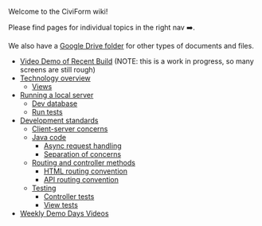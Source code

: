 Welcome to the CiviForm wiki!

Please find pages for individual topics in the right nav ➡️.

We also have a [Google Drive folder](https://drive.google.com/drive/folders/1_uVkq1uOD14p19DvQzbXs2s0XhSOQjgF?usp=sharing) for other types of documents and files.

* [Video Demo of Recent Build](https://youtu.be/glytMu8RTyA) (NOTE: this is a work in progress, so many screens are still rough)
* [Technology overview](https://github.com/seattle-uat/civiform/wiki/Dev-guide-&-standards#technology-overview)
  * [Views](https://github.com/seattle-uat/civiform/wiki/Dev-guide-&-standards#views)
* [Running a local server](https://github.com/seattle-uat/civiform/wiki/Dev-guide-&-standards#running-a-local-server)
  * [Dev database](https://github.com/seattle-uat/civiform/wiki/Dev-guide-&-standards#dev-database)
  * [Run tests](https://github.com/seattle-uat/civiform/wiki/Dev-guide-&-standards#run-tests)
* [Development standards](https://github.com/seattle-uat/civiform/wiki/Dev-guide-&-standards#development-standards)
  * [Client-server concerns](https://github.com/seattle-uat/civiform/wiki/Dev-guide-&-standards#client-server-concerns)
  * [Java code](https://github.com/seattle-uat/civiform/wiki/Dev-guide-&-standards#java-code)
    * [Async request handling](https://github.com/seattle-uat/civiform/wiki/Dev-guide-&-standards#async-request-handling)
    * [Separation of concerns](https://github.com/seattle-uat/civiform/wiki/Dev-guide-&-standards#separation-of-concerns)
  * [Routing and controller methods](https://github.com/seattle-uat/civiform/wiki/Dev-guide-&-standards#routing-and-controller-methods)
    * [HTML routing convention](https://github.com/seattle-uat/civiform/wiki/Dev-guide-&-standards#html-routing-convention)
    * [API routing convention](https://github.com/seattle-uat/civiform/wiki/Dev-guide-&-standards#api-routing-convention)
  * [Testing](https://github.com/seattle-uat/civiform/wiki/Dev-guide-&-standards#testing)
    * [Controller tests](https://github.com/seattle-uat/civiform/wiki/Dev-guide-&-standards#controller-tests)
    * [View tests](https://github.com/seattle-uat/civiform/wiki/Dev-guide-&-standards#view-tests)
* [Weekly Demo Days Videos](https://github.com/seattle-uat/civiform/wiki/Weekly-Demo-Days)